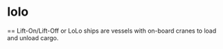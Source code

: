 # lolo
==
Lift-On/Lift-Off or LoLo ships are vessels with on-board cranes to load and unload cargo.
